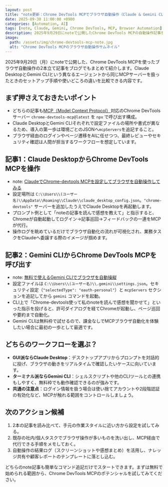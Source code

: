 ```yaml
---
layout: post
title: "note更新：Chrome DevTools MCPでブラウザ自動操作（Claude & Gemini CLIまとめ）"
date: 2025-09-30 11:00:00 +0900
categories: [Automation, AI]
tags: [note, Claude, Gemini, Chrome DevTools, MCP, Browser Automation]
description: 2025年9月29日にnoteで公開したChrome DevTools MCPの自動操作記事をClaude Desktop版とGemini CLI版あわせて紹介します。
image:
  path: /assets/img/chrome-devtools-mcp-note.jpg
  alt: "Chrome DevTools MCPのブラウザ自動操作サムネイル"
---
```


2025年9月29日（月）にnoteで公開した、Chrome DevTools MCPを使ったブラウザ自動操作の2本立て記事をブログでもまとめて紹介します。Claude DesktopとGemini CLIという異なるエージェントから同じMCPサーバーを扱ったときのセットアップ手順や使いどころの違いを比較できる内容です。

## まず押さえておきたいポイント
- どちらの記事も[MCP（Model Context Protocol）](https://modelcontextprotocol.io/)対応のChrome DevToolsサーバー `chrome-devtools-mcp@latest` を `npx` で呼び出す構成。
- Claude DesktopとGemini CLIそれぞれで設定ファイルの場所や書式が異なるため、導入の第一歩は環境ごとのJSONへ`mcpServers`を追記すること。
- ブラウザ経由のログインやページ遷移をAIに任せつつ、最終レビューやセキュリティ確認は人間が担当するワークフローを想定しています。

## 記事1：Claude DesktopからChrome DevTools MCPを操作
- note: [ClaudeでChrome-devtools MCPを設定してブラウザを自動操作してみる](https://note.com/hantani/n/nae427d007381)
- 設定場所は `C:\\Users\\(ユーザー名)\\AppData\\Roaming\\Claude\\claude_desktop_config.json`。`"chrome-devtools"` サーバーを追加したうえでClaude Desktopを再起動します。
- プロンプト例として「noteの記事を読んで感想を教えて」と指示すると、Chromeが自動起動してログイン→記事巡回→フィードバックの一連をMCPが代行。
- 操作ログを眺めているだけでブラウザ自動化の流れが可視化され、業務タスクをClaudeへ委譲する際のイメージが掴めます。

## 記事2：Gemini CLIからChrome DevTools MCPを呼び出す
- note: [無料で使えるGemini CLIでブラウザを自動操縦](https://note.com/hantani/n/nfb33d58cfcc4)
- 設定ファイルは `C:\\Users\\(ユーザー名)\\.gemini\\settings.json`。セキュリティ設定（`"selectedType": "oauth-personal"`）と `mcpServers` セクションを追記してから `gemini` コマンドを起動。
- CLI上で「Chrome-devtools使って私のnoteを読んで感想を聞かせて」といった指示を投げると、許可ダイアログを経てChromeが起動し、ページ巡回や要約まで自動化。
- Gemini CLIは無料枠で試せるので、課金なしでMCPブラウザ自動化を体験したい場合に最初の一歩として最適です。

## どちらのワークフローを選ぶ？
- **GUI派ならClaude Desktop**：デスクトップアプリからプロンプトを対話的に投げ、ブラウザの動きをリアルタイムで確認したいケースに向いています。
- **ターミナル派ならGemini CLI**：シェルスクリプトや他のCLIツールとの連携もしやすく、無料枠でも動作確認できるのが強みです。
- **共通の注意点**：ログイン情報を扱う場合は使い捨てアカウントや2段階認証の有効化など、MCPが触れる範囲をコントロールしましょう。

## 次のアクション候補
1. 2本の記事を読み比べて、手元の作業スタイルに近い方から設定を試してみる。
2. 既存の社内/個人タスクでブラウザ操作が多いものを洗い出し、MCP経由で代行できる手順をメモしておく。
3. 自動操作の結果ログ（スクリーンショットや感想まとめ）を活用し、ナレッジ共有や顧客レポートのテンプレートに落とし込む。

どちらのnote記事も簡単なコマンド追記だけでスタートできます。まずは無料で始められる範囲から、Chrome DevTools MCPのポテンシャルを試してみてください。
